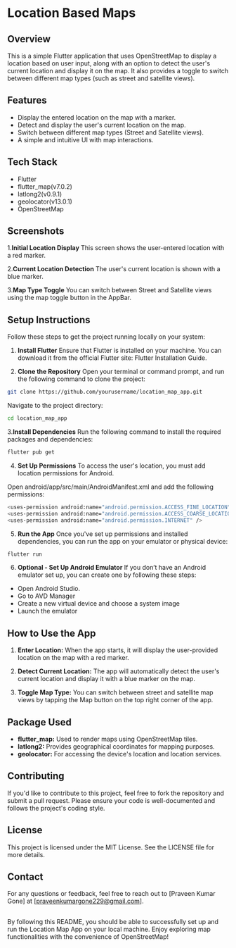 # Location Based Maps

## Overview

This is a simple Flutter application that uses OpenStreetMap to display a location based on user input, along with an option to detect the user's current location and display it on the map. It also provides a toggle to switch between different map types (such as street and satellite views).


## Features

- Display the entered location on the map with a marker.
- Detect and display the user's current location on the map.
- Switch between different map types (Street and Satellite views).
- A simple and intuitive UI with map interactions.

## Tech Stack

- Flutter
- flutter_map(v7.0.2)
- latlong2(v0.9.1)
- geolocator(v13.0.1)
- OpenStreetMap


## Screenshots

1.**Initial Location Display**
This screen shows the user-entered location with a red marker.

2.**Current Location Detection**
The user's current location is shown with a blue marker.

3.**Map Type Toggle**
You can switch between Street and Satellite views using the map toggle button in the AppBar.



##  Setup Instructions

Follow these steps to get the project running locally on your system:

1. **Install Flutter**
Ensure that Flutter is installed on your machine. You can download it from the official Flutter site: Flutter Installation Guide.

2. **Clone the Repository**
Open your terminal or command prompt, and run the following command to clone the project:
```bash
git clone https://github.com/yourusername/location_map_app.git
```
Navigate to the project directory:
```bash
cd location_map_app
```
3.**Install Dependencies**
Run the following command to install the required packages and dependencies:
```bash
flutter pub get
```
4. **Set Up Permissions**
To access the user's location, you must add location permissions for Android.

Open android/app/src/main/AndroidManifest.xml and add the following permissions:
```bash
<uses-permission android:name="android.permission.ACCESS_FINE_LOCATION" />
<uses-permission android:name="android.permission.ACCESS_COARSE_LOCATION" />
<uses-permission android:name="android.permission.INTERNET" />
```
5. **Run the App**
Once you've set up permissions and installed dependencies, you can run the app on your emulator or physical device:
```bash
flutter run
```
6. **Optional - Set Up Android Emulator**
If you don’t have an Android emulator set up, you can create one by following these steps:

  - Open Android Studio.
  - Go to AVD Manager
  - Create a new virtual device and choose a system image
  - Launch the emulator

## How to Use the App

1. **Enter Location:** When the app starts, it will display the user-provided location on the map with a red marker.

2. **Detect Current Location:** The app will automatically detect the user's current location and display it with a blue marker on the map.
  
3. **Toggle Map Type:** You can switch between street and satellite map views by tapping the Map button on the top right corner of the app.

## Package Used

- **flutter_map:** Used to render maps using OpenStreetMap tiles.
- **latlong2:** Provides geographical coordinates for mapping purposes.
- **geolocator:** For accessing the device's location and location services.

## Contributing
If you'd like to contribute to this project, feel free to fork the repository and submit a pull request. Please ensure your code is well-documented and follows the project's coding style.

## License
This project is licensed under the MIT License. See the LICENSE file for more details.

## Contact
For any questions or feedback, feel free to reach out to [Praveen Kumar Gone] at [praveenkumargone229@gmail.com].

##
By following this README, you should be able to successfully set up and run the Location Map App on your local machine. Enjoy exploring map functionalities with the convenience of OpenStreetMap!


